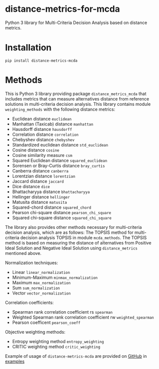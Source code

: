 # distance-metrics-for-mcda

Python 3 library for Multi-Criteria Decision Analysis based on distance metrics.

# Installation

```
pip install distance-metrics-mcda
```

# Methods

This is Python 3 library providing package `distance_metrics_mcda` that includes metrics that can measure alternatives distance from 
reference solutions in multi-criteria decision analysis. This library contains module `weighting_methods` with the following distance metrics:

- Euclidean distance `euclidean`
- Manhattan (Taxicab) distance `manhattan`
- Hausdorff distance `hausdorff`
- Correlation distance `correlation`
- Chebyshev distance `chebyshev`
- Standardized euclidean distance `std_euclidean`
- Cosine distance `cosine`
- Cosine similarity measure `csm`
- Squared Euclidean distance `squared_euclidean`
- Sorensen or Bray-Curtis distance `bray_curtis`
- Canberra distance `canberra`
- Lorentzian distance `lorentzian`
- Jaccard distance `jaccard`
- Dice distance `dice`
- Bhattacharyya distance `bhattacharyya`
- Hellinger distance `hellinger`
- Matusita distance `matusita`
- Squared-chord distance `squared_chord`
- Pearson chi-square distance `pearson_chi_square`
- Squared chi-square distance `squared_chi_square`

The library also provides other methods necessary for multi-criteria decision analysis, which are as follows: The TOPSIS method for 
multi-criteria decision analysis TOPSIS in module `mcda_methods`. The TOPSIS method is based on measuring the distance of alternatives from 
Positive Ideal Solution and Negative Ideal Solution using `distance_metrics` mentioned above.

Normalization techniques:

- Linear `linear_normalization`
- Minimum-Maximum `minmax_normalization`
- Maximum `max_normalization`
- Sum `sum_normalization`
- Vector `vector_normalization`

Correlation coefficients:

- Spearman rank correlation coefficient rs `spearman`
- Weighted Spearman rank correlation coefficient rw `weighted_spearman`
- Pearson coefficent `pearson_coeff`

Objective weighting methods:

- Entropy weighting method `entropy_weighting`
- CRITIC weighting method `critic_weighting`

Example of usage of `distance-metrics-mcda` are provided on [GitHub](https://github.com/energyinpython/distance-metrics-for-mcda) in [examples](https://github.com/energyinpython/distance-metrics-for-mcda/tree/main/examples)